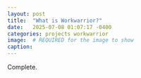 ```yaml
---
layout: post
title:  "What is Workwarrior?"
date:   2025-07-08 01:07:17 -0400
categories: projects workwarrior
image:  # REQUIRED for the image to show
caption: 
---
```

Complete.
